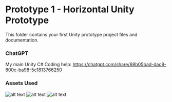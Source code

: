 # Prototype 1 - Horizontal Unity Prototype

This folder contains your first Unity prototype project files and documentation. 

### ChatGPT
My main Unity C# Coding help: https://chatgpt.com/share/68b05bad-dac8-800c-ba98-5c1813766250

### Assets Used

![alt text](images/Screenshot_2025-08-28_at_23.41.25.png)
![alt text](images/Screenshot_2025-08-28_at_23.41.55)
![alt text](images/Screenshot_2025-08-28_at_23.42.00)
